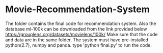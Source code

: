 # Movie-Recommendation-System
The folder contains the final code for recommendation system.
Also the database ml-100k can be downloaded from the link provided below
https://grouplens.org/datasets/movielens/100k/
Make sure that the code and data are in the same folder.
The system must have pre-installed python(2.7), numpy and panda.
type 'python final.py' to run the code.

